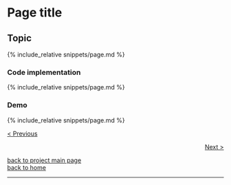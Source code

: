 # Page title
## Topic
{% include_relative snippets/page.md %}

### Code implementation
{% include_relative snippets/page.md %}

### Demo
{% include_relative snippets/page.md %}


[< Previous](./previous.md)

<div style="text-align: right">
<a href="https://matt-a-bennett.github.io/stats_from_scratch/next.html">Next ></a>
</div>

[back to project main page](./stats_from_scratch.md)\
[back to home](../index.md)

---
<script src="https://utteranc.es/client.js"
        repo="Matt-A-Bennett/Matt-A-Bennett.github.io"
        issue-term="https://matt-a-bennett.github.io/stats_from_scratch/this_file_name.html"
        theme="github-light"
        crossorigin="anonymous"
        async>
</script>

